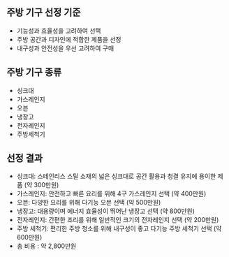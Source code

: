 ## 주방 기구 선정 기준
- 기능성과 효율성을 고려하여 선택
- 주방 공간과 디자인에 적합한 제품을 선정
- 내구성과 안전성을 우선 고려하여 구매

## 주방 기구 종류
- 싱크대
- 가스레인지
- 오븐
- 냉장고
- 전자레인지
- 주방세척기

## 선정 결과
- 싱크대: 스테인리스 스틸 소재의 넓은 싱크대로 공간 활용과 청결 유지에 용이한 제품 (약 300만원)
- 가스레인지: 안전하고 빠른 요리를 위해 4구 가스레인지 선택 (약 400만원)
- 오븐: 다양한 요리를 위해 다기능 오븐 선택 (약 500만원)
- 냉장고: 대용량이며 에너지 효율성이 뛰어난 냉장고 선택 (약 800만원)
- 전자레인지: 간편한 조리를 위해 일반적인 크기의 전자레인지 선택 (약 200만원)
- 주방 세척기: 편리한 주방 청소를 위해 내구성이 좋고 다기능 주방 세척기 선택 (약 600만원)
- 총 비용 : 약 2,800만원
